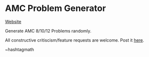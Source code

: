 # AMC Problem Generator

[Website](https://cutt.ly/amcapp)

Generate AMC 8/10/12 Problems randomly.

All constructive critiscism/feature requests are welcome. Post it [here](https://github.com/cbracketdash/AMCapp/issues).
  
  
~hashtagmath
